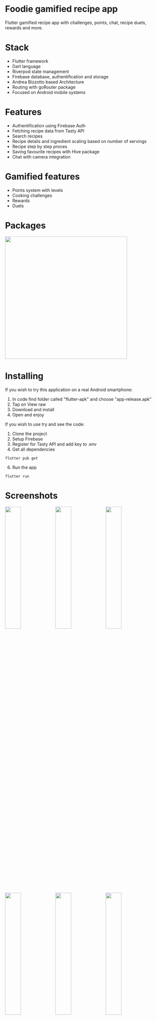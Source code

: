 # Foodie gamified recipe app

Flutter gamified recipe app with challenges, points, chat, recipe duels, rewards and more.

# Stack

* Flutter framework
* Dart language
* Riverpod state management
* Firebase database, authentification and storage
* Andrea Bizzotto based Architecture
* Routing with goRouter package
* Focused on Android mobile systems

# Features

* Authentification using Firebase Auth
* Fetching recipe data from Tasty API
* Search recipes
* Recipe details and ingredient scaling based on number of servings
* Recipe step by step proces
* Saving favourite recipes with Hive package
* Chat with camera integration

# Gamified features

* Points system with levels
* Cooking challenges
* Rewards
* Duels

# Packages

<p float="left">
  <img src="/screenshots/pubspec.png" width="400px" />
</p>

# Installing

If you wish to try this application on a real Android smartphone:
 1.  In code find folder called "flutter-apk" and choose "app-release.apk"
 2.  Tap on View raw
 3.  Download and install
 4.  Open and enjoy

If you wish to use try and see the code:
 1.  Clone the project
 2.  Setup Firebase
 3.  Register for Tasty API and add key to .env
 4.  Get all dependencies
```
flutter pub get
```
 6.  Run the app 
```
flutter run
```

# Screenshots

<p float="left">
  <img src="/screenshots/onboard1.jpg" width="32%" />
  <img src="/screenshots/onboard4.jpg" width="32%" /> 
  <img src="/screenshots/onboard5.jpg" width="32%" />
</p>
<p float="left">
  <img src="/screenshots/auth1.jpg" width="32%" />
  <img src="/screenshots/auth2.jpg" width="32%" /> 
  <img src="/screenshots/home.jpg" width="32%" />
</p>
<p float="left">
  <img src="/screenshots/desription1.jpg" width="32%" />
  <img src="/screenshots/description2.jpg" width="32%" /> 
  <img src="/screenshots/koraci1.jpg" width="32%" />
</p>
<p float="left">
  <img src="/screenshots/koraci2.jpg" width="32%" />
  <img src="/screenshots/koraci3.jpg" width="32%" />
  <img src="/screenshots/saved.jpg" width="32%" />
</p>
<p float="left">
  <img src="/screenshots/chall1.jpg" width="32%" />
  <img src="/screenshots/chall2.jpg" width="32%" />
  <img src="/screenshots/chall3.jpg" width="32%" />
</p>
<p float="left">
  <img src="/screenshots/friends1.jpg" width="32%" />
  <img src="/screenshots/friends2.jpg" width="32%" />
  <img src="/screenshots/chat.jpg" width="32%" />
</p>
<p float="left">
  <img src="/screenshots/duel1.jpg" width="32%" />
  <img src="/screenshots/duel2.jpg" width="32%" />
  <img src="/screenshots/profile2.jpg" width="32%" />
</p>
